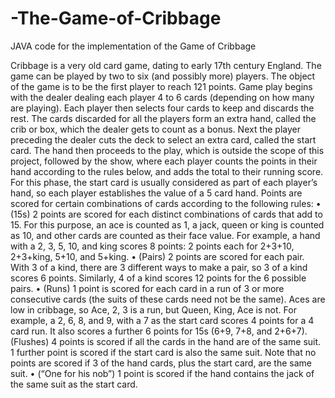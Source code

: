 # -The-Game-of-Cribbage
JAVA code for the implementation of the Game of Cribbage

Cribbage is a very old card game, dating to early 17th century England. The game can be played by two to six (and possibly more) players. The object of the game is to be the first player to reach 121 points. Game play begins with the dealer dealing each player 4 to 6 cards (depending on how many are playing). Each player then selects four cards to keep and discards the rest. The cards discarded for all the players form an extra hand, called the crib or box, which the dealer gets to count as a bonus. Next the player preceding the dealer cuts the deck to select an extra card, called the start card.
The hand then proceeds to the play, which is outside the scope of this project, followed by the show, where each player counts the points in their hand according to the rules below, and adds the total to their running score. For this phase, the start card is usually considered as part of each player’s hand, so each player establishes the value of a 5 card hand. Points are scored for certain combinations of cards according to the following rules:
• (15s) 2 points are scored for each distinct combinations of cards that add to 15. For this purpose, an ace is counted as 1, a jack, queen or king is counted as 10, and other cards are counted as their face value. For example, a hand with a 2, 3, 5, 10, and king scores 8 points: 2 points each for 2+3+10, 2+3+king, 5+10, and 5+king.
• (Pairs) 2 points are scored for each pair. With 3 of a kind, there are 3 different ways to make a pair, so 3 of a kind scores 6 points. Similarly, 4 of a kind scores 12 points for the 6 possible pairs.
• (Runs) 1 point is scored for each card in a run of 3 or more consecutive cards (the suits of these cards need not be the same). Aces are low in cribbage, so Ace, 2, 3 is a run, but Queen, King, Ace is not. For example, a 2, 6, 8, and 9, with a 7 as the start card scores 4 points for a 4 card run. It also scores a further 6 points for 15s (6+9, 7+8, and 2+6+7).
 (Flushes) 4 points is scored if all the cards in the hand are of the same suit. 1 further point is scored if the start card is also the same suit. Note that no points are scored if 3 of the hand cards, plus the start card, are the same suit.
• (“One for his nob”) 1 point is scored if the hand contains the jack of the same suit as the start card.
